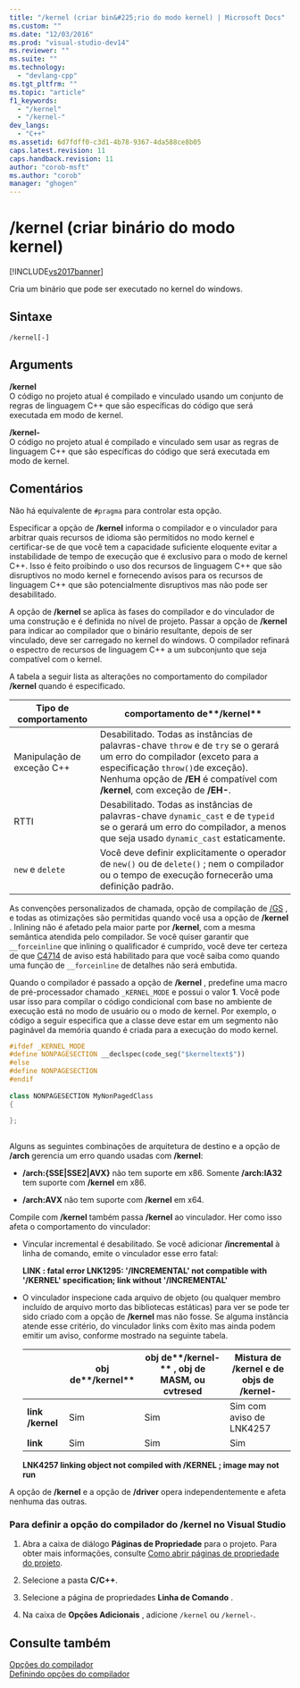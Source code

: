 ```yaml
---
title: "/kernel (criar bin&#225;rio do modo kernel) | Microsoft Docs"
ms.custom: ""
ms.date: "12/03/2016"
ms.prod: "visual-studio-dev14"
ms.reviewer: ""
ms.suite: ""
ms.technology: 
  - "devlang-cpp"
ms.tgt_pltfrm: ""
ms.topic: "article"
f1_keywords: 
  - "/kernel"
  - "/kernel-"
dev_langs: 
  - "C++"
ms.assetid: 6d7fdff0-c3d1-4b78-9367-4da588ce8b05
caps.latest.revision: 11
caps.handback.revision: 11
author: "corob-msft"
ms.author: "corob"
manager: "ghogen"
---
```

# /kernel (criar bin&#225;rio do modo kernel)
[!INCLUDE[vs2017banner](../../assembler/inline/includes/vs2017banner.md)]

Cria um binário que pode ser executado no kernel do windows.  
  
## Sintaxe  
  
```  
/kernel[-]  
```  
  
## Arguments  
 **\/kernel**  
 O código no projeto atual é compilado e vinculado usando um conjunto de regras de linguagem C\+\+ que são específicas do código que será executada em modo de kernel.  
  
 **\/kernel\-**  
 O código no projeto atual é compilado e vinculado sem usar as regras de linguagem C\+\+ que são específicas do código que será executada em modo de kernel.  
  
## Comentários  
 Não há equivalente de `#pragma` para controlar esta opção.  
  
 Especificar a opção de **\/kernel** informa o compilador e o vinculador para arbitrar quais recursos de idioma são permitidos no modo kernel e certificar\-se de que você tem a capacidade suficiente eloquente evitar a instabilidade de tempo de execução que é exclusivo para o modo de kernel C\+\+.  Isso é feito proibindo o uso dos recursos de linguagem C\+\+ que são disruptivos no modo kernel e fornecendo avisos para os recursos de linguagem C\+\+ que são potencialmente disruptivos mas não pode ser desabilitado.  
  
 A opção de **\/kernel** se aplica às fases do compilador e do vinculador de uma construção e é definida no nível de projeto.  Passar a opção de **\/kernel** para indicar ao compilador que o binário resultante, depois de ser vinculado, deve ser carregado no kernel do windows.  O compilador refinará o espectro de recursos de linguagem C\+\+ a um subconjunto que seja compatível com o kernel.  
  
 A tabela a seguir lista as alterações no comportamento do compilador **\/kernel** quando é especificado.  
  
|Tipo de comportamento|comportamento de**\/kernel**|  
|---------------------------|----------------------------------|  
|Manipulação de exceção C\+\+|Desabilitado.  Todas as instâncias de palavras\-chave `throw` e de `try` se o gerará um erro do compilador \(exceto para a especificação `throw()`de exceção\).  Nenhuma opção de **\/EH** é compatível com **\/kernel**, com exceção de **\/EH\-**.|  
|RTTI|Desabilitado.  Todas as instâncias de palavras\-chave `dynamic_cast` e de `typeid` se o gerará um erro do compilador, a menos que seja usado `dynamic_cast` estaticamente.|  
|`new` e `delete`|Você deve definir explicitamente o operador de `new()` ou de `delete()` ; nem o compilador ou o tempo de execução fornecerão uma definição padrão.|  
  
 As convenções personalizados de chamada, opção de compilação de [\/GS](../Topic/-GS%20\(Buffer%20Security%20Check\).md) , e todas as otimizações são permitidas quando você usa a opção de **\/kernel** .  Inlining não é afetado pela maior parte por **\/kernel**, com a mesma semântica atendida pelo compilador.  Se você quiser garantir que `__forceinline` que inlining o qualificador é cumprido, você deve ter certeza de que [C4714](../../error-messages/compiler-warnings/compiler-warning-level-4-c4714.md) de aviso está habilitado para que você saiba como quando uma função de `__forceinline` de detalhes não será embutida.  
  
 Quando o compilador é passado a opção de **\/kernel** , predefine uma macro de pré\-processador chamado `_KERNEL_MODE` e possui o valor **1**.  Você pode usar isso para compilar o código condicional com base no ambiente de execução está no modo de usuário ou o modo de kernel.  Por exemplo, o código a seguir especifica que a classe deve estar em um segmento não paginável da memória quando é criada para a execução do modo kernel.  
  
```cpp  
#ifdef _KERNEL_MODE  
#define NONPAGESECTION __declspec(code_seg("$kerneltext$"))  
#else  
#define NONPAGESECTION  
#endif  
  
class NONPAGESECTION MyNonPagedClass  
{  
  
};  
  
```  
  
 Alguns as seguintes combinações de arquitetura de destino e a opção de **\/arch** gerencia um erro quando usadas com **\/kernel**:  
  
-   **\/arch:{SSE&#124;SSE2&#124;AVX}** não tem suporte em x86.  Somente **\/arch:IA32** tem suporte com **\/kernel** em x86.  
  
-   **\/arch:AVX** não tem suporte com **\/kernel** em x64.  
  
 Compile com **\/kernel** também passa **\/kernel** ao vinculador.  Her como isso afeta o comportamento do vinculador:  
  
-   Vincular incremental é desabilitado.  Se você adicionar **\/incremental** à linha de comando, emite o vinculador esse erro fatal:  
  
     **LINK : fatal error LNK1295: '\/INCREMENTAL' not compatible with '\/KERNEL' specification; link without '\/INCREMENTAL'**  
  
-   O vinculador inspecione cada arquivo de objeto \(ou qualquer membro incluído de arquivo morto das bibliotecas estáticas\) para ver se pode ter sido criado com a opção de **\/kernel** mas não fosse.  Se alguma instância atende esse critério, do vinculador links com êxito mas ainda podem emitir um aviso, conforme mostrado na seguinte tabela.  
  
    ||obj de**\/kernel**|obj de**\/kernel\-** , obj de MASM, ou cvtresed|Mistura de **\/kernel** e de objs de **\/kernel\-**|  
    |-|------------------------|-----------------------------------------------------|---------------------------------------------------------|  
    |**link \/kernel**|Sim|Sim|Sim com aviso de LNK4257|  
    |**link**|Sim|Sim|Sim|  
  
     **LNK4257 linking object not compiled with \/KERNEL ; image may not run**  
  
 A opção de **\/kernel** e a opção de **\/driver** opera independentemente e afeta nenhuma das outras.  
  
### Para definir a opção do compilador do \/kernel no Visual Studio  
  
1.  Abra a caixa de diálogo **Páginas de Propriedade** para o projeto.  Para obter mais informações, consulte [Como abrir páginas de propriedade do projeto](../../misc/how-to-open-project-property-pages.md).  
  
2.  Selecione a pasta **C\/C\+\+**.  
  
3.  Selecione a página de propriedades **Linha de Comando** .  
  
4.  Na caixa de **Opções Adicionais** , adicione `/kernel` ou `/kernel-`.  
  
## Consulte também  
 [Opções do compilador](../../build/reference/compiler-options.md)   
 [Definindo opções do compilador](../Topic/Setting%20Compiler%20Options.md)